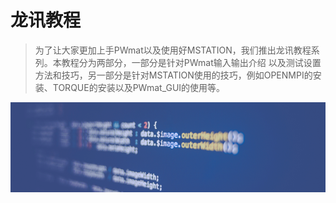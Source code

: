 # 龙讯教程

> 为了让大家更加上手PWmat以及使用好MSTATION，我们推出龙讯教程系列。本教程分为两部分，一部分是针对PWmat输入输出介绍
以及测试设置方法和技巧，另一部分是针对MSTATION使用的技巧，例如OPENMPI的安装、TORQUE的安装以及PWmat_GUI的使用等。

![图片](./pic/home.jpg)
